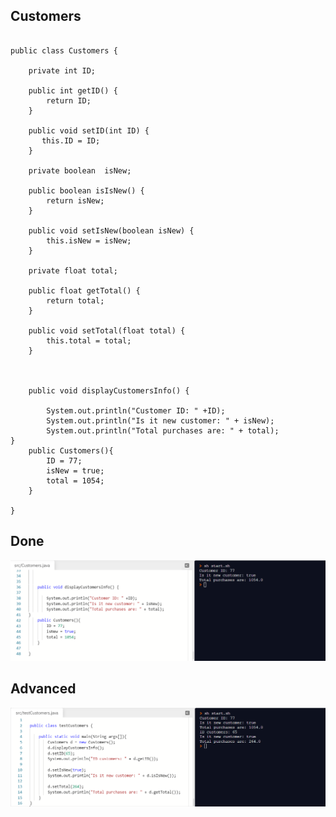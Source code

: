 ## Customers
```

public class Customers {

    private int ID;

    public int getID() {
        return ID;
    }

    public void setID(int ID) {
       this.ID = ID;
    }
    
    private boolean  isNew;  
    
    public boolean isIsNew() {
        return isNew;
    }

    public void setIsNew(boolean isNew) {
        this.isNew = isNew;
    }

    private float total;
    
    public float getTotal() {
        return total;
    }

    public void setTotal(float total) {
        this.total = total;
    }
      
   
    
    public void displayCustomersInfo() {
    
        System.out.println("Customer ID: " +ID);
        System.out.println("Is it new customer: " + isNew);
        System.out.println("Total purchases are: " + total);
}
    public Customers(){
        ID = 77;
        isNew = true;
        total = 1054;
    }
    
}

```
## Done 
![](https://github.com/ppc-ntu-khpi/34---classes-and-modifiers-NastyaBrilova/blob/main/Solution/done.PNG)

## Advanced
![](https://github.com/ppc-ntu-khpi/34---classes-and-modifiers-NastyaBrilova/blob/main/Solution/advanced.PNG)